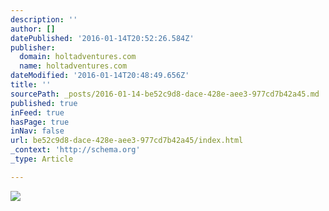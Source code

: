 ```yaml
---
description: ''
author: []
datePublished: '2016-01-14T20:52:26.584Z'
publisher:
  domain: holtadventures.com
  name: holtadventures.com
dateModified: '2016-01-14T20:48:49.656Z'
title: ''
sourcePath: _posts/2016-01-14-be52c9d8-dace-428e-aee3-977cd7b42a45.md
published: true
inFeed: true
hasPage: true
inNav: false
url: be52c9d8-dace-428e-aee3-977cd7b42a45/index.html
_context: 'http://schema.org'
_type: Article

---
```

![](http://holtadventures.com/wp-content/Gallery/Laos/DSC_0054.JPG)